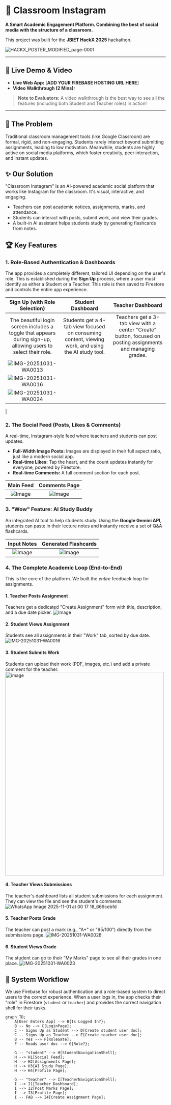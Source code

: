 # 📸 Classroom Instagram

**A Smart Academic Engagement Platform. Combining the best of social media with the structure of a classroom.**

This project was built for the **JBIET HackX 2025** hackathon.

![HACKX_POSTER_MODIFIED_page-0001](https://github.com/user-attachments/assets/1755a87f-ffc4-4924-9add-e60e3afb1d8a)


---

## 🚀 Live Demo & Video

* **Live Web App:** [**ADD YOUR FIREBASE HOSTING URL HERE**]
* **Video Walkthrough (2 Mins):**



> **Note to Evaluators:** A video walkthrough is the best way to see all the features (including both Student and Teacher roles) in action!

---

## 🎯 The Problem

Traditional classroom management tools (like Google Classroom) are formal, rigid, and non-engaging. Students rarely interact beyond submitting assignments, leading to low motivation. Meanwhile, students are highly active on social media platforms, which foster creativity, peer interaction, and instant updates.

## ✨ Our Solution

"Classroom Instagram" is an AI-powered academic social platform that works like Instagram for the classroom. It's visual, interactive, and engaging.

* Teachers can post academic notices, assignments, marks, and attendance.
* Students can interact with posts, submit work, and view their grades.
* A built-in AI assistant helps students study by generating flashcards from notes.

## 🏆 Key Features

### 1. Role-Based Authentication & Dashboards

The app provides a completely different, tailored UI depending on the user's role. This is established during the **Sign Up** process, where a user must identify as either a Student or a Teacher. This role is then saved to Firestore and controls the entire app experience.

| **Sign Up (with Role Selection)** | **Student Dashboard** | **Teacher Dashboard** |
| :---: | :---: | :---: |
| The beautiful login screen includes a toggle that appears during sign-up, allowing users to select their role. | Students get a 4-tab view focused on consuming content, viewing work, and using the AI study tool. | Teachers get a 3-tab view with a center "Create" button, focused on posting assignments and managing grades. |
| ![IMG-20251031-WA0013](https://github.com/user-attachments/assets/f745b029-74aa-4723-940a-c7d189de7b4a)
| ![IMG-20251031-WA0016](https://github.com/user-attachments/assets/cd15a552-33bf-45d7-8664-5a51fe9de60b)
| ![IMG-20251031-WA0024](https://github.com/user-attachments/assets/f93e5b6e-9164-419d-bd8d-3f908df06dd6)
|

### 2. The Social Feed (Posts, Likes & Comments)

A real-time, Instagram-style feed where teachers and students can post updates.

* **Full-Width Image Posts:** Images are displayed in their full aspect ratio, just like a modern social app.
* **Real-time Likes:** Tap the heart, and the count updates instantly for everyone, powered by Firestore.
* **Real-time Comments:** A full comment section for each post.

| **Main Feed** | **Comments Page** |
| :---: | :---: |
| ![Image](https://github.com/user-attachments/assets/d60c67e2-0706-4a7a-beac-89b96ff2cd24) | ![Image](https://github.com/user-attachments/assets/5cfbd1ab-2efa-4ff9-ac05-be82cbd96a4c) |

### 3. "Wow" Feature: AI Study Buddy

An integrated AI tool to help students study. Using the **Google Gemini API**, students can paste in their lecture notes and instantly receive a set of Q&A flashcards.

| **Input Notes** | **Generated Flashcards** |
| :---: | :---: |
| ![Image](https://github.com/user-attachments/assets/a90a1ab7-acd5-4fa0-90f2-400b289c852d) | ![Image](https://github.com/user-attachments/assets/4c194366-aa3e-465b-ad5f-54e774674d12) |

### 4. The Complete Academic Loop (End-to-End)

This is the core of the platform. We built the *entire* feedback loop for assignments.

#### 1. Teacher Posts Assignment
Teachers get a dedicated "Create Assignment" form with title, description, and a due date picker.
![Image](https://github.com/user-attachments/assets/1dec7a52-e70d-4059-aa7f-e66718e768ec)

#### 2. Student Views Assignment
Students see all assignments in their "Work" tab, sorted by due date.
![IMG-20251031-WA0016](https://github.com/user-attachments/assets/c3f6358f-da48-4f20-b18f-4d1c61770f5b)


#### 3. Student Submits Work
Students can upload their work (PDF, images, etc.) and add a private comment for the teacher.
<img width="498" height="640" alt="image" src="https://github.com/user-attachments/assets/ef392b80-d8a5-4af8-bc9e-9f43a4cc07c5" />


#### 4. Teacher Views Submissions
The teacher's dashboard lists all student submissions for each assignment. They can view the file and see the student's comments.
![WhatsApp Image 2025-11-01 at 00 17 18_669cebfd](https://github.com/user-attachments/assets/c368a497-da2b-4edb-b081-eb80e8572606)

#### 5. Teacher Posts Grade
The teacher can post a mark (e.g., "A+" or "95/100") directly from the submissions page.
![IMG-20251031-WA0028](https://github.com/user-attachments/assets/45624ccb-b17b-4dca-9a92-7fe1a3deafa1)


#### 6. Student Views Grade
The student can go to their "My Marks" page to see all their grades in one place.
![IMG-20251031-WA0023](https://github.com/user-attachments/assets/0f73257a-5df5-48f1-963a-f18a548b47c0)



## 🔄 System Workflow

We use Firebase for robust authentication and a role-based system to direct users to the correct experience. When a user logs in, the app checks their "role" in Firestore (`student` or `teacher`) and provides the correct navigation shell for their tasks.

```mermaid
graph TD;
    A[User Enters App] --> B{Is Logged In?};
    B -- No --> C[LoginPage];
    C -- Signs Up as Student --> D[Create student user doc];
    C -- Signs Up as Teacher --> E[Create teacher user doc];
    B -- Yes --> F[RoleGate];
    F -- Reads user doc --> G{Role?};
    
    G -- "student" --> H[StudentNavigationShell];
    H --> H1[Social Feed];
    H --> H2[Assignments Page];
    H --> H3[AI Study Page];
    H --> H4[Profile Page];
    
    G -- "teacher" --> I[TeacherNavigationShell];
    I --> I1[Teacher Dashboard];
    I --> I2[Post Marks Page];
    I --> I3[Profile Page];
    I -- FAB --> I4[Create Assignment Page];
